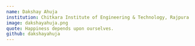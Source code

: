 ```yaml
---
name: Dakshay Ahuja
institution: Chitkara Institute of Engineering & Technology, Rajpura
image: dakshayahuja.png
quote: Happiness depends upon ourselves.
github: dakshayahuja
---
```

